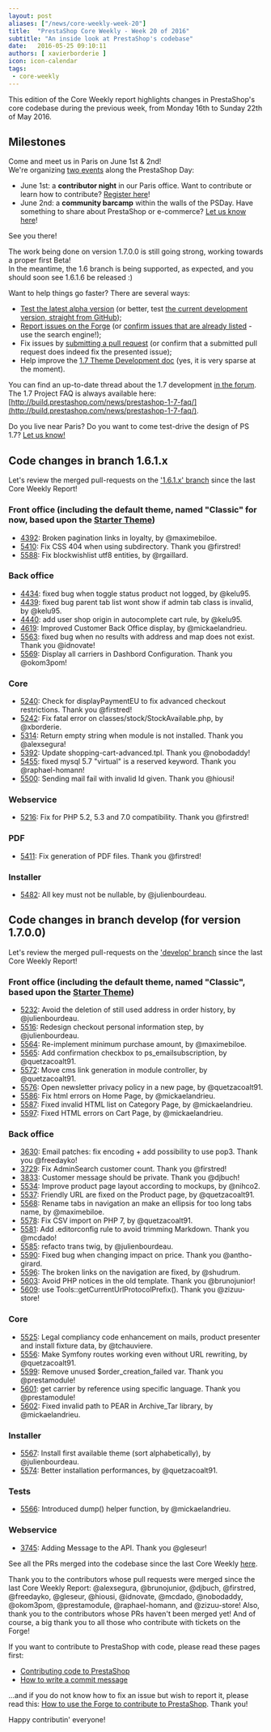 ```yaml
---
layout: post
aliases: ["/news/core-weekly-week-20"]
title:  "PrestaShop Core Weekly - Week 20 of 2016"
subtitle: "An inside look at PrestaShop's codebase"
date:   2016-05-25 09:10:11
authors: [ xavierborderie ]
icon: icon-calendar
tags:
 - core-weekly
---
```


This edition of the Core Weekly report highlights changes in PrestaShop's core codebase during the previous week, from Monday 16th to Sunday 22th of May 2016.


## Milestones

Come and meet us in Paris on June 1st & 2nd!<br/>
We're organizing [two events](http://build.prestashop.com/news/contributor-night-barcamp-prestashop-day/) along the PrestaShop Day:

 * June 1st: a **contributor night** in our Paris office. Want to contribute or learn how to contribute? [Register here](https://docs.google.com/a/prestashop.com/forms/d/1O60GhRFICbnt3TxZ3Hrne-TcHIoeEDLATcVD7XXNeYg/viewform)!
 * June 2nd: a **community barcamp** within the walls of the PSDay. Have something to share about PrestaShop or e-commerce? [Let us know here](https://docs.google.com/a/prestashop.com/forms/d/12hOjfnGaFuzdlD_BIpm3bU_2Qf6aBYbdUgYNN4SBEvI/viewform)!

See you there!

The work being done on version 1.7.0.0 is still going strong, working towards a proper first Beta!<br/>
In the meantime, the 1.6 branch is being supported, as expected, and you should soon see 1.6.1.6 be released :)

Want to help things go faster? There are several ways: 

 * [Test the latest alpha version](http://build.prestashop.com/news/here-comes-prestashop-1-7-alpha-4/) (or better, test [the current development version, straight from GitHub](https://github.com/PrestaShop/PrestaShop));
 * [Report issues on the Forge](http://forge.prestashop.com/secure/CreateIssue!default.jspa?selectedProjectId=11322&issuetype=1) (or [confirm issues that are already listed](http://forge.prestashop.com/browse/BOOM-738?jql=project%20%3D%20BOOM%20AND%20created%3E%3D-1w%20ORDER%20BY%20created%20DESC) - use the search engine!); 
 * Fix issues by [submitting a pull request](https://github.com/PrestaShop/PrestaShop/pulls) (or confirm that a submitted pull request does indeed fix the presented issue); 
 * Help improve the [1.7 Theme Development doc](https://github.com/PrestaShop/docs) (yes, it is very sparse at the moment).

You can find an up-to-date thread about the 1.7 development [in the forum](https://www.prestashop.com/forums/topic/480580-want-to-know-more-about-17/).<br/>
The 1.7 Project FAQ is always available here: [http://build.prestashop.com/news/prestashop-1-7-faq/](http://build.prestashop.com/news/prestashop-1-7-faq/).

Do you live near Paris? Do you want to come test-drive the design of PS 1.7? [Let us know!](http://build.prestashop.com/news/call-for-user-testing-volunteers/)


## Code changes in branch 1.6.1.x

Let's review the merged pull-requests on the ['1.6.1.x' branch](https://github.com/PrestaShop/PrestaShop/tree/1.6.1.x) since the last Core Weekly Report!
 

### Front office (including the default theme, named "Classic" for now, based upon the [Starter Theme](https://github.com/PrestaShop/PrestaShop/tree/develop/themes/classic))

 * [4392](https://github.com/PrestaShop/PrestaShop/pull/4392): Broken pagination links in loyalty, by @maximebiloe.
 * [5410](https://github.com/PrestaShop/PrestaShop/pull/5410): Fix CSS 404 when using subdirectory. Thank you @firstred!
 * [5588](https://github.com/PrestaShop/PrestaShop/pull/5588): Fix blockwishlist utf8 entities, by @rgaillard.


### Back office

 * [4434](https://github.com/PrestaShop/PrestaShop/pull/4434): fixed bug when toggle status product not logged, by @kelu95.
 * [4439](https://github.com/PrestaShop/PrestaShop/pull/4439): fixed bug parent tab list wont show if admin tab class is invalid, by @kelu95.
 * [4440](https://github.com/PrestaShop/PrestaShop/pull/4440): add user shop origin in autocomplete cart rule, by @kelu95.
 * [4619](https://github.com/PrestaShop/PrestaShop/pull/4619): Improved Customer Back Office display, by @mickaelandrieu.
 * [5563](https://github.com/PrestaShop/PrestaShop/pull/5563): fixed bug when no results with address and map does not exist. Thank you @idnovate!
 * [5569](https://github.com/PrestaShop/PrestaShop/pull/5569): Display all carriers in Dashbord Configuration. Thank you @okom3pom!

 
### Core

 * [5240](https://github.com/PrestaShop/PrestaShop/pull/5240): Check for displayPaymentEU to fix advanced checkout restrictions. Thank you @firstred!
 * [5242](https://github.com/PrestaShop/PrestaShop/pull/5242): Fix fatal error on classes/stock/StockAvailable.php, by @xborderie.
 * [5314](https://github.com/PrestaShop/PrestaShop/pull/5314): Return empty string when module is not installed. Thank you @alexsegura!
 * [5392](https://github.com/PrestaShop/PrestaShop/pull/5392): Update shopping-cart-advanced.tpl. Thank you @nobodaddy!
 * [5455](https://github.com/PrestaShop/PrestaShop/pull/5455): fixed mysql 5.7 "virtual" is a reserved keyword. Thank you @raphael-homann!
 * [5500](https://github.com/PrestaShop/PrestaShop/pull/5500): Sending mail fail with invalid Id given. Thank you @hiousi!
 

### Webservice

 * [5216](https://github.com/PrestaShop/PrestaShop/pull/5216): Fix for PHP 5.2, 5.3 and 7.0 compatibility. Thank you @firstred!
 
 
### PDF

 * [5411](https://github.com/PrestaShop/PrestaShop/pull/5411): Fix generation of PDF files. Thank you @firstred!
 
 
### Installer

 * [5482](https://github.com/PrestaShop/PrestaShop/pull/5482): All key must not be nullable, by @julienbourdeau.


## Code changes in branch develop (for version 1.7.0.0)

Let's review the merged pull-requests on the ['develop' branch](https://github.com/PrestaShop/PrestaShop/tree/develop) since the last Core Weekly Report!
 

### Front office (including the default theme, named "Classic", based upon the [Starter Theme](https://github.com/PrestaShop/PrestaShop/tree/develop/themes/classic))

 * [5232](https://github.com/PrestaShop/PrestaShop/pull/5232): Avoid the deletion of still used address in order history, by @julienbourdeau.
 * [5516](https://github.com/PrestaShop/PrestaShop/pull/5516): Redesign checkout personal information step, by @julienbourdeau.
 * [5564](https://github.com/PrestaShop/PrestaShop/pull/5564): Re-implement minimum purchase amount, by @maximebiloe.
 * [5565](https://github.com/PrestaShop/PrestaShop/pull/5565): Add confirmation checkbox to ps_emailsubscription, by @quetzacoalt91.
 * [5572](https://github.com/PrestaShop/PrestaShop/pull/5572): Move cms link generation in module controller, by @quetzacoalt91.
 * [5576](https://github.com/PrestaShop/PrestaShop/pull/5576): Open newsletter privacy policy in a new page, by @quetzacoalt91.
 * [5586](https://github.com/PrestaShop/PrestaShop/pull/5586): Fix html errors on Home Page, by @mickaelandrieu.
 * [5587](https://github.com/PrestaShop/PrestaShop/pull/5587): Fixed invalid HTML list on Category Page, by @mickaelandrieu.
 * [5597](https://github.com/PrestaShop/PrestaShop/pull/5597): Fixed HTML errors on Cart Page, by @mickaelandrieu.



### Back office

 * [3630](https://github.com/PrestaShop/PrestaShop/pull/3630): Email patches: fix encoding + add possibility to use pop3. Thank you @freedayko!
 * [3729](https://github.com/PrestaShop/PrestaShop/pull/3729): Fix AdminSearch customer count. Thank you @firstred!
 * [3833](https://github.com/PrestaShop/PrestaShop/pull/3833): Customer message should be private. Thank you @djbuch!
 * [5534](https://github.com/PrestaShop/PrestaShop/pull/5534): Improve product page layout according to mockups, by @nihco2.
 * [5537](https://github.com/PrestaShop/PrestaShop/pull/5537): Friendly URL are fixed on the Product page, by @quetzacoalt91.
 * [5568](https://github.com/PrestaShop/PrestaShop/pull/5568): Rename tabs in navigation an make an ellipsis for too long tabs name, by @maximebiloe.
 * [5578](https://github.com/PrestaShop/PrestaShop/pull/5578): Fix CSV import on PHP 7, by @quetzacoalt91.
 * [5581](https://github.com/PrestaShop/PrestaShop/pull/5581): Add .editorconfig rule to avoid trimming Markdown. Thank you @mcdado!
 * [5585](https://github.com/PrestaShop/PrestaShop/pull/5585): refacto trans twig, by @julienbourdeau.
 * [5590](https://github.com/PrestaShop/PrestaShop/pull/5590): Fixed bug when changing impact on price. Thank you @antho-girard.
 * [5596](https://github.com/PrestaShop/PrestaShop/pull/5596): The broken links on the navigation are fixed, by @shudrum.
 * [5603](https://github.com/PrestaShop/PrestaShop/pull/5603): Avoid PHP notices in the old template. Thank you @brunojunior!
 * [5609](https://github.com/PrestaShop/PrestaShop/pull/5609): use Tools::getCurrentUrlProtocolPrefix(). Thank you @zizuu-store!

 
### Core

 * [5525](https://github.com/PrestaShop/PrestaShop/pull/5525): Legal compliancy code enhancement on mails, product presenter and install fixture data, by @tchauviere.
 * [5556](https://github.com/PrestaShop/PrestaShop/pull/5556): Make Symfony routes working even without URL rewriting, by @quetzacoalt91.
 * [5599](https://github.com/PrestaShop/PrestaShop/pull/5599): Remove unused $order_creation_failed var. Thank you @prestamodule!
 * [5601](https://github.com/PrestaShop/PrestaShop/pull/5601): get carrier by reference using specific language. Thank you @prestamodule!
 * [5602](https://github.com/PrestaShop/PrestaShop/pull/5602): Fixed invalid path to PEAR in Archive_Tar library, by @mickaelandrieu.

 
 
### Installer

 * [5567](https://github.com/PrestaShop/PrestaShop/pull/5567): Install first available theme (sort alphabetically), by @julienbourdeau.
 * [5574](https://github.com/PrestaShop/PrestaShop/pull/5574): Better installation performances, by @quetzacoalt91.
 

### Tests

 * [5566](https://github.com/PrestaShop/PrestaShop/pull/5566): Introduced dump() helper function, by @mickaelandrieu.
 
 
### Webservice
 
 * [3745](https://github.com/PrestaShop/PrestaShop/pull/3745): Adding Message to the API. Thank you @gleseur!
 
 

See all the PRs merged into the codebase since the last Core Weekly [here](https://github.com/PrestaShop/PrestaShop/pulls?utf8=%E2%9C%93&q=is%3Apr+merged%3A2016-05-16..2016-05-22+is%3Aclosed).

Thank you to the contributors whose pull requests were merged since the last Core Weekly Report: @alexsegura, @brunojunior, @djbuch, @firstred, @freedayko, @gleseur, @hiousi, @idnovate, @mcdado, @nobodaddy, @okom3pom, @prestamodule, @raphael-homann, and @zizuu-store! Also, thank you to the contributors whose PRs haven't been merged yet! And of course, a big thank you to all those who contribute with tickets on the Forge!

If you want to contribute to PrestaShop with code, please read these pages first:

 * [Contributing code to PrestaShop](http://doc.prestashop.com/display/PS16/Contributing+code+to+PrestaShop)
 * [How to write a commit message](http://doc.prestashop.com/display/PS16/How+to+write+a+commit+message)

...and if you do not know how to fix an issue but wish to report it, please read this: [How to use the Forge to contribute to PrestaShop](http://doc.prestashop.com/display/PS16/How+to+use+the+Forge+to+contribute+to+PrestaShop). Thank you!

Happy contributin' everyone!
